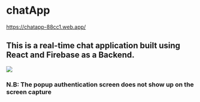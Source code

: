 # chatApp
https://chatapp-88cc1.web.app/

## This is a real-time chat application built using React and Firebase as a Backend.

<img src="https://github.com/koushikcodes2021/chatApp/blob/ae7495bebf1da7d9734ec63f4fd829e4e339c8b8/Chat%20App%20-%20Google%20Chrome%202021-09-14%2003-17-13-1.gif"/>

### N.B: The popup authentication screen does not show up on the screen capture
